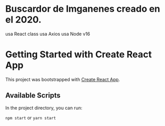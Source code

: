 # Buscardor de Imganenes creado en el 2020.

usa React class
usa Axios
usa Node v16

# Getting Started with Create React App

This project was bootstrapped with [Create React App](https://github.com/facebook/create-react-app).

## Available Scripts

In the project directory, you can run:

`npm start`
or
`yarn start`

